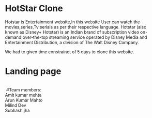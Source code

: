 # HotStar Clone
Hotstar is Entertainment website,In this website User can watch the movies,series,Tv serials as per their respective language.
Hotstar (also known as Disney+ Hotstar) is an Indian brand of subscription video on-demand over-the-top streaming service operated by Disney Media and Entertainment Distribution, a division of The Walt Disney Company. 


We had to given time constrainet of 5 days to clone this website.
<img src="https://secure-media.hotstar.com/web-assets/prod/images/Disney+Hotstar.jpg" alt="">

<h1>Landing page</h1>
<br/>
<img src="amit/static/Screenshot (894).png" alt="">
#Team members:
<br/>
Amit kumar mehta
<br/>
Arun Kumar Mahto
<br/>
Milind Dev
<br/>
Subhash jha



